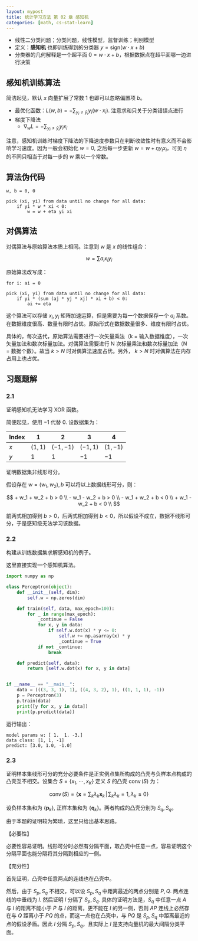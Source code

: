```yaml
---
layout: mypost
title: 统计学习方法 第 02 章 感知机
categories: [math, cs-stat-learn]
---
```


- 线性二分类问题；分类问题，线性模型，监督训练；判别模型
- 定义：**感知机** 也即训练得到的分类器 $y = \mathrm{sign}(w\cdot x+b)$
- 分类器的几何解释是一个超平面 $0 = w \cdot x + b$，根据数据点在超平面哪一边进行决策

## 感知机训练算法

简洁起见，默认 $x$ 向量扩展了常数 $1$ 也即可以忽略偏置项 $b$。

- 最优化函数：$L(w,b) = - \sum_{y_i \neq \hat y_i}  y_i(w \cdot x_i)$. 注意求和只关于分类错误点进行
- 梯度下降法
    - $\nabla_w L = -\sum_{y_i \neq \hat y_i} y_i x_i$

注意，感知机训练时梯度下降法的下降速度参数只在判断收敛性时有意义而不会影响学习速度。因为一般会初始化 $w = 0$, 之后每一步更新 $w = w + \eta y_i x_i$，可见 $\eta$ 的不同只相当于对每一步的 $w$ 乘以一个常数。

## 算法伪代码

```text
w, b = 0, 0

pick (xi, yi) from data until no change for all data:
    if yi * w * xi < 0:
        w = w + eta yi xi
```

## 对偶算法

对偶算法与原始算法本质上相同。注意到 $w$ 是 $x$ 的线性组合：

$$ w = \sum a_i x_i y_i $$

原始算法改写成：

```text
for i: ai = 0

pick (xi, yi) from data until no change for all data:
    if yi * (sum (aj * yj * xj) * xi + b) < 0:
        ai += eta
```

这个算法可以存储 $x_i, y_i$ 矩阵加速运算，但是需要为每一个数据保存一个 $a_i$ 系数。在数据维度很高、数量有限时占优。原始形式在数据数量很多、维度有限时占优。

具体的，每次迭代，原始算法需要进行一次矢量乘法（k = 输入数据维度），一次矢量加法和数次标量加法。对偶算法需要进行 N 次标量乘法和数次标量加法（N = 数据个数）。故当 $k > N$ 时对偶算法速度占优。另外， $k > N$ 时对偶算法在内存占用上也占优。

## 习题题解

### 2.1

证明感知机无法学习 XOR 函数。

简便起见，使用 $-1$ 代替 $0$. 设数据集为：


| Index | 1 | 2 | 3 | 4 |
| --- | --- | --- | --- | --- |
| $x$ | $(1,1)$ | $(-1,-1)$ | $(-1,1)$ | $(1,-1)$ |
| $y$ | $1$ | $1$ | $-1$ | $-1$ |

证明数据集非线形可分。

假设存在 $w = (w_1, w_2), b$ 可以将以上数据线形可分，则：

$$
    + w_1 + w_2 + b > 0 \\
    - w_1 - w_2 + b > 0 \\
    - w_1 + w_2 + b < 0 \\
    + w_1 - w_2 + b < 0 \\
$$

前两式相加得到 $b > 0$，后两式相加得到 $b < 0$，所以假设不成立，数据不线形可分，于是感知级无法学习该数据。

### 2.2

构建从训练数据集求解感知机的例子。

这里直接实现一个感知机算法。

```python
import numpy as np

class Perceptron(object):
    def __init__(self, dim):
        self.w = np.zeros(dim)

    def train(self, data, max_epoch=100):
        for _ in range(max_epoch):
            _continue = False
            for x, y in data:
                if self.w.dot(x) * y <= 0:
                    self.w += np.asarray(x) * y
                    _continue = True
            if not _continue:
                break

    def predict(self, data):
        return [self.w.dot(x) for x, y in data]


if __name__ == "__main__":
    data = (((3, 3, 1), 1), ((4, 3, 2), 1), ((1, 1, 1), -1))
    p = Perceptron(3)
    p.train(data)
    print([y for x, y in data])
    print(p.predict(data))
```

运行输出：

```text
model params w: [ 1.  1. -3.]
data class: [1, 1, -1]
predict: [3.0, 1.0, -1.0]
```

### 2.3

证明样本集线形可分的充分必要条件是正实例点集所构成的凸壳与负样本点构成的凸壳互不相交。设集合 $S = \{x_1,\cdots,x_K\}$ 定义 $S$ 的凸壳 $\operatorname{conv}(S)$ 为：

$$
\newcommand{\cs}{\operatorname{conv}(S)}
\cs = \left\{ \mathbf x = \sum_k \lambda_k \mathbf x_k \,\right|\left.\, \sum_k \lambda_k=1, \lambda_k \geq 0 \right\}
$$

设负样本集和为 $\{\mathbf p_k\}$, 正样本集和为 $\{\mathbf q_k\}$。两者构成的凸壳分别为 $S_q, S_q$。

由于本题的证明较为繁琐，这里只给出基本思路。

【必要性】

必要性容易证明。线形可分时必然有分隔平面，取凸壳中任意一点，容易证明这个分隔平面也能分隔将其分隔到相应的一侧。

【充分性】

首先证明，凸壳中任意两点的连线也在凸壳中。

然后，由于 $S_p, S_q$ 不相交，可以设 $S_p,S_q$ 中距离最近的两点分别是 $P, Q$. 两点连线的中垂线为 $l$. 然后证明 $l$ 分隔了 $S_p, S_q$. 具体的证明方法是，$S_q$ 中任意一点 $A$ 与 $l$ 的距离不能小于 $P$ 与 $l$ 的距离，更不能在 $l$ 的另一侧，否则 $AP$ 连线上必然存在与 $Q$ 距离小于 $PQ$ 的点，而这一点也在凸壳中，与 $PQ$ 是 $S_p, S_q$ 中距离最近的点的假设矛盾。因此 $l$ 分隔 $S_p,S_q$，且实际上 $l$ 是支持向量机的最大间隔分类平面。
